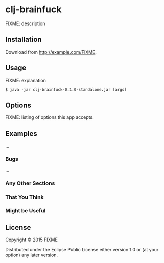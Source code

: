 # clj-brainfuck

FIXME: description

## Installation

Download from http://example.com/FIXME.

## Usage

FIXME: explanation

    $ java -jar clj-brainfuck-0.1.0-standalone.jar [args]

## Options

FIXME: listing of options this app accepts.

## Examples

...

### Bugs

...

### Any Other Sections
### That You Think
### Might be Useful

## License

Copyright © 2015 FIXME

Distributed under the Eclipse Public License either version 1.0 or (at
your option) any later version.
